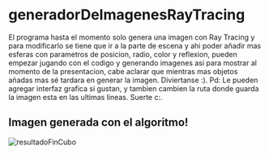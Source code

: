 # generadorDeImagenesRayTracing
El programa hasta el momento solo genera una imagen con Ray Tracing y para modificarlo se tiene que ir a la parte
de escena y ahi poder añadir mas esferas con parametros de posicion, radio, color y reflexion, pueden empezar jugando
con el codigo y generando imagenes asi para mostrar al momento de la presentacion, cabe aclarar que mientras mas objetos
añadas mas sé tardara en generar la imagen. Diviertanse :). Pd: Le pueden agregar interfaz grafica si gustan, y tambien cambien
la ruta donde guarda la imagen esta en las ultimas lineas. Suerte c:.

## Imagen generada con el algoritmo!
![resultadoFinCubo](https://github.com/HuascarNina/generadorDeImagenesRayTracing/assets/79801795/0397c9e7-437e-4c96-be23-5c3bac5a03bd)
